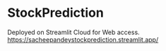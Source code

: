 # StockPrediction
Deployed on Streamlit Cloud for Web access.
https://sacheepandeystockprediction.streamlit.app/
